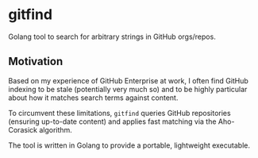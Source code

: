 # gitfind

Golang tool to search for arbitrary strings in GitHub orgs/repos.

## Motivation

Based on my experience of GitHub Enterprise at work,
I often find GitHub indexing to be stale (potentially very much so)
and to be highly particular about how it matches search terms against content.

To circumvent these limitations, `gitfind` queries GitHub repositories
(ensuring up-to-date content) and applies fast matching via the Aho-Corasick
algorithm.

The tool is written in Golang to provide a portable, lightweight executable.

